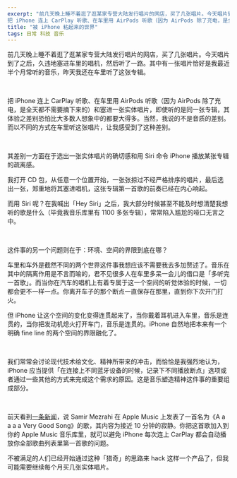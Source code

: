 ```yaml
---
excerpt: "前几天晚上睡不着逛了逛某家专营大陆发行唱片的网店，买了几张唱片。今天唱片到了之后，久违地塞进车里的唱机，然后听了一路。其中有一张唱片恰好是我最近半个月常听的音乐，昨天我还在车里听了这张专辑。<br>
把 iPhone 连上 CarPlay 听歌、在车里用 AirPods 听歌（因为 AirPods 除了充电，是全天都不需要摘下来的）和塞进一张实体唱片，即使听的是同一张专辑，其体验之差别恐怕比大多数人想象中的都要大得多。当然，我说的不是音质的差别。而以不同的方式在车里听这张唱片，让我感受到了这种差别。"
title: "被 iPhone 粘起来的世界"
tags: 日常 科技 音乐
---
```


前几天晚上睡不着逛了逛某家专营大陆发行唱片的网店，买了几张唱片。今天唱片到了之后，久违地塞进车里的唱机，然后听了一路。其中有一张唱片恰好是我最近半个月常听的音乐，昨天我还在车里听了这张专辑。

<br>

把 iPhone 连上 CarPlay 听歌、在车里用 AirPods 听歌（因为 AirPods 除了充电，是全天都不需要摘下来的）和塞进一张实体唱片，即使听的是同一张专辑，其体验之差别恐怕比大多数人想象中的都要大得多。当然，我说的不是音质的差别。而以不同的方式在车里听这张唱片，让我感受到了这种差别。

<br>

其差别一方面在于选出一张实体唱片的确切感和用 Siri 命令 iPhone 播放某张专辑的疏离感。

我打开 CD 包，从任意一个位置开始，一张张掠过不经严格排序的唱片，最后选出一张，郑重地将其塞进唱机，这张专辑第一首歌的前奏已经在内心响起。

而用 Siri 呢？在我喊出「Hey Siri」之后，我大部分时候甚至不能及时想清楚我想听的歌是什么（毕竟我音乐库里有 1100 多张专辑），常常陷入尴尬的哑口无言之中。

<br>

这件事的另一个问题则在于：环境、空间的界限到底在哪？

车里和车外是截然不同的两个世界这件事我想应该不需要我去多加赘述了。音乐在其中的隔离作用是不言而喻的，君不见很多人在车里多呆一会儿的借口是「多听完一首歌」。而当你在汽车的唱机上有着专属于这一个空间的听觉体验的时候，一切都会更不一样一点。你离开车子的那个断点一直保存在那里，直到你下次开门打火。

但 iPhone 让这个空间的变化变得连贯起来了，当你戴着耳机进入车里，音乐是连贯的，当你把发动机熄火打开车门，音乐是连贯的。iPhone 自然地把本来有一个明确 fine line 的两个空间的界限融化了。

<br>

我们常常会讨论现代技术给文化、精神所带来的冲击，而恰恰是我强烈地认为，iPhone 应当提供「在连接上不同蓝牙设备的时候，记录下不同播放断点」选项或者通过一些其他的方式来完成这个需求的原因。这是音乐塑造精神这件事的重要组成部分。

<br>

前天看到[一条新闻](https://techcrunch.com/2017/08/09/a-ha-a-track-that-ameliorates-an-apple-music-annoyance/)，说 Samir Mezrahi 在 Apple Music 上发表了一首名为《A a a a a Very Good Song》的歌，其内容为接近 10 分钟的寂静。你把这首歌加入到你的 Apple Music 音乐库里，就可以避免 iPhone 每次连上 CarPlay 都会自动播放你全部歌曲列表里第一首歌的问题。

不被满足的人们已经开始通过这种「猎奇」的思路来 hack 这样一个产品了，但我可能需要继续每个月买几张实体唱片。
